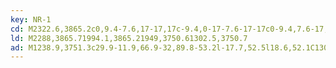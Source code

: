 ```yaml
---
key: NR-1
cd: M2322.6,3865.2c0,9.4-7.6,17-17,17c-9.4,0-17-7.6-17-17c0-9.4,7.6-17,17-17l0,0C2315,3848.2,2322.6,3855.8,2322.6,3865.2z
ld: M2288,3865.71994.1,3865.21949,3750.61302.5,3750.7
ad: M1238.9,3751.3c29.9-11.9,66.9-32,89.8-53.2l-17.7,52.5l18.6,52.1C1306.3,3782,1268.9,3762.6,1238.9,3751.3z
---
```



